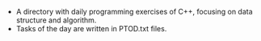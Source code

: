 - A directory with daily programming exercises of C++, focusing on data structure and algorithm.  
- Tasks of the day are written in PTOD.txt files.
